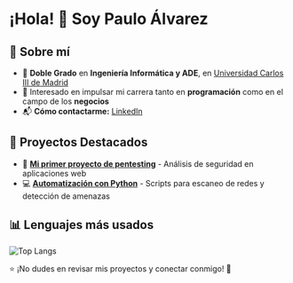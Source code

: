 # ¡Hola! 👋 Soy Paulo Álvarez 

## 📌 Sobre mí  
- 🌟 **Doble Grado** en **Ingeniería Informática y ADE**, en [Universidad Carlos III de Madrid](https://www.uc3m.es/)  
- 🚀 Interesado en impulsar mi carrera tanto en **programación** como en el campo de los **negocios**  
- 📬 **Cómo contactarme:** [LinkedIn](https://linkedin.com/in/paulo-álvarez-da-costa-2436a9294/)
  
## 🚀 Proyectos Destacados  
- 🔐 **[Mi primer proyecto de pentesting](https://github.com/tuusuario/proyecto1)** - Análisis de seguridad en aplicaciones web  
- 💻 **[Automatización con Python](https://github.com/tuusuario/proyecto2)** - Scripts para escaneo de redes y detección de amenazas

## 📊 Lenguajes más usados

![Top Langs](https://github-readme-stats.vercel.app/api/top-langs/?username=100475757&layout=compact&langs_count=8&theme=radical)


⭐ ¡No dudes en revisar mis proyectos y conectar conmigo! 🚀  
